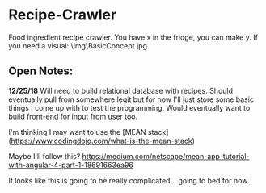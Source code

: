 # **Recipe-Crawler**
Food ingredient recipe crawler. You have x in the fridge, you can make y.
If you need a visual: \img\BasicConcept.jpg

## Open Notes:
**12/25/18**
Will need to build relational database with recipes. Should eventually pull from somewhere legit but for now I'll just store some basic things I come up with to test the programming. Would eventually want to build front-end for input from user too.

I'm thinking I may want to use the [MEAN stack] (https://www.codingdojo.com/what-is-the-mean-stack)

Maybe I'll follow this? https://medium.com/netscape/mean-app-tutorial-with-angular-4-part-1-18691663ea96

It looks like this is going to be really complicated... going to bed for now. 

